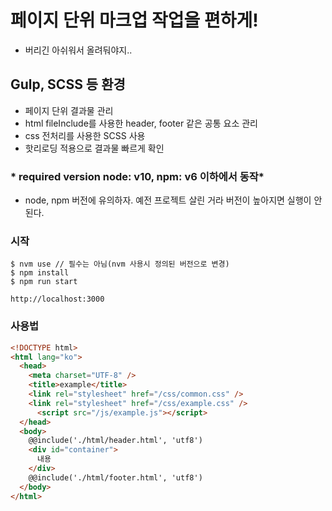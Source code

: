 # 페이지 단위 마크업 작업을 편하게! 
- 버리긴 아쉬워서 올려둬야지..

## Gulp, SCSS 등 환경
- 페이지 단위 결과물 관리
- html fileInclude를 사용한 header, footer 같은 공통 요소 관리
- css 전처리를 사용한 SCSS 사용
- 핫리로딩 적용으로 결과물 빠르게 확인

### * required version node: v10, npm: v6 이하에서 동작*
- node, npm 버전에 유의하자. 예전 프로젝트 살린 거라 버전이 높아지면 실행이 안 된다. 

### 시작
```
$ nvm use // 필수는 아님(nvm 사용시 정의된 버전으로 변경)
$ npm install
$ npm run start

http://localhost:3000
```

### 사용법
```html
<!DOCTYPE html>
<html lang="ko">
  <head>
    <meta charset="UTF-8" />
    <title>example</title>
    <link rel="stylesheet" href="/css/common.css" />
    <link rel="stylesheet" href="/css/example.css" />
      <script src="/js/example.js"></script>
  </head>
  <body>
    @@include('./html/header.html', 'utf8')
    <div id="container">
      내용
    </div>
    @@include('./html/footer.html', 'utf8')
  </body>
</html>
```
